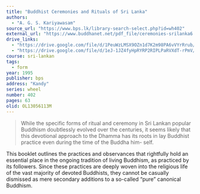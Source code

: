 ```yaml
---
title: "Buddhist Ceremonies and Rituals of Sri Lanka"
authors:
  - "A. G. S. Kariyawasam"
source_url: "https://www.bps.lk/library-search-select.php?id=wh402"
external_url: "https://www.buddhanet.net/pdf_file/ceremonies-srilanka6.pdf"
drive_links:
  - "https://drive.google.com/file/d/1PeuWzLMSX9OZn1d7K2m98PA6vVYrRrub/view?usp=sharing"
  - "https://drive.google.com/file/d/1eJ-1JZ4fyHpRYRP2RIPLPaRVXdT-rPmV/view?usp=drivesdk"
course: sri-lankan
tags:
  - form
year: 1995
publisher: bps
address: "Kandy"
series: wheel
number: 402
pages: 63
olid: OL13056113M
---
```


> While the specific forms of ritual and ceremony in Sri Lankan
popular Buddhism doubtlessly evolved over the centuries, it seems
likely that this devotional approach to the Dhamma has its roots
in lay Buddhist practice even during the time of the Buddha him-
self.

This booklet outlines the practices and observances that rightfully hold an essential place in the ongoing tradition of living Buddhism, as practiced by its followers. Since these practices are deeply woven into the religious life of the vast majority of devoted Buddhists, they cannot be casually dismissed as mere secondary additions to a so-called “pure” canonical Buddhism.